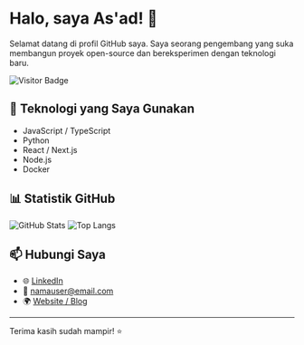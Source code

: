 # Halo, saya As'ad! 👋

Selamat datang di profil GitHub saya. Saya seorang pengembang yang suka membangun proyek open-source dan bereksperimen dengan teknologi baru.

![Visitor Badge](https://visitor-badge.laobi.icu/badge?page_id=namauser.namauser)

## 🔧 Teknologi yang Saya Gunakan
- JavaScript / TypeScript
- Python
- React / Next.js
- Node.js
- Docker

## 📊 Statistik GitHub

![GitHub Stats](https://github-readme-stats.vercel.app/api?username=namauser&show_icons=true&theme=radical)
![Top Langs](https://github-readme-stats.vercel.app/api/top-langs/?username=namauser&layout=compact&theme=radical)

## 📫 Hubungi Saya
- 🌐 [LinkedIn](https://linkedin.com/in/namauser)
- 📧 namauser@email.com
- 🌍 [Website / Blog](https://namauser.github.io)

---

Terima kasih sudah mampir! ⭐
